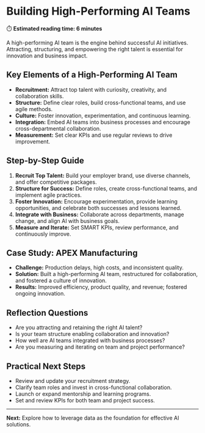 # Building High-Performing AI Teams

⏱️ **Estimated reading time: 6 minutes**

A high-performing AI team is the engine behind successful AI initiatives. Attracting, structuring, and empowering the right talent is essential for innovation and business impact.

## Key Elements of a High-Performing AI Team
- **Recruitment:** Attract top talent with curiosity, creativity, and collaboration skills.
- **Structure:** Define clear roles, build cross-functional teams, and use agile methods.
- **Culture:** Foster innovation, experimentation, and continuous learning.
- **Integration:** Embed AI teams into business processes and encourage cross-departmental collaboration.
- **Measurement:** Set clear KPIs and use regular reviews to drive improvement.

## Step-by-Step Guide
1. **Recruit Top Talent:** Build your employer brand, use diverse channels, and offer competitive packages.
2. **Structure for Success:** Define roles, create cross-functional teams, and implement agile practices.
3. **Foster Innovation:** Encourage experimentation, provide learning opportunities, and celebrate both successes and lessons learned.
4. **Integrate with Business:** Collaborate across departments, manage change, and align AI with business goals.
5. **Measure and Iterate:** Set SMART KPIs, review performance, and continuously improve.

## Case Study: APEX Manufacturing
- **Challenge:** Production delays, high costs, and inconsistent quality.
- **Solution:** Built a high-performing AI team, restructured for collaboration, and fostered a culture of innovation.
- **Results:** Improved efficiency, product quality, and revenue; fostered ongoing innovation.

## Reflection Questions
- Are you attracting and retaining the right AI talent?
- Is your team structure enabling collaboration and innovation?
- How well are AI teams integrated with business processes?
- Are you measuring and iterating on team and project performance?

## Practical Next Steps
- Review and update your recruitment strategy.
- Clarify team roles and invest in cross-functional collaboration.
- Launch or expand mentorship and learning programs.
- Set and review KPIs for both team and project success.

---
**Next:** Explore how to leverage data as the foundation for effective AI solutions.